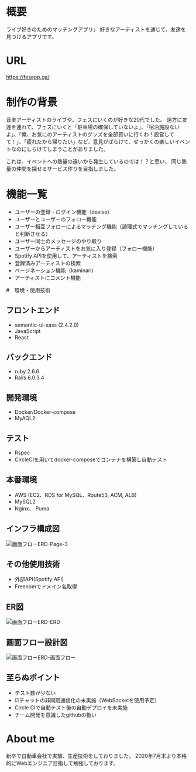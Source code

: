 # 概要
ライブ好きのためのマッチングアプリ」
好きなアーティストを通じて、友達を見つけるアプリです。

# URL
https://fesapp.ga/

# 制作の背景
音楽アーティストのライブや、フェスにいくのが好きな20代でした。
遠方に友達を連れて、フェスにいくと「駐車場の確保していないよ」、「宿泊施設ないよ」、「俺、お気にのアーティストのグッズを全部買いに行くわ！設営してて！」、「疲れたから帰りたい」など、意見がばらけて、せっかくの楽しいイベントなのにしらけてしまうことがありました。

これは、イベントへの熱量の違いから発生しているのでは！？と思い、
同じ熱量の仲間を探せるサービス作りを目指しました。

# 機能一覧
* ユーザーの登録・ログイン機能（devise)
* ユーザーとユーザーのフォロー機能
* ユーザー相互フォローによるマッチング機能（論理式でマッチングしていると判断させる）
* ユーザー同士のメッセージのやり取り
* ユーザーからアーティストをお気に入り登録（フォロー機能）
* Spotify APIを使用して、アーティストを検索
* 登録済みアーティストの検索
* ページネーション機能（kaminari)
* アーティストにコメント機能

#　環境・使用技術

## フロントエンド
* semantic-ui-sass (2.4.2.0)
* JavaScript
* React

## バックエンド
* ruby 2.6.6
* Rails 6.0.3.4

## 開発環境
* Docker/Docker-compose
* MyAQL2

## テスト
* Rspec
* CircleCIを用いてdocker-composeでコンテナを構築し自動テスト

## 本番環境
* AWS (EC2、RDS for MySQL、Route53, ACM, ALB)
* MySQL2
* Nginx、 Puma

##  インフラ構成図
![画面フローERD-Page-3](https://user-images.githubusercontent.com/49685825/97828908-c7de1c00-1d0b-11eb-9d3c-e68b73bfd132.jpg)

## その他使用技術
* 外部API(Spotify API)
* Freenomでドメイン名取得

## ER図
![画面フローERD-ERD](https://user-images.githubusercontent.com/49685825/97828897-c14fa480-1d0b-11eb-85c8-36f7b4aac484.jpg)

## 画面フロー設計図

![画面フローERD-画面フロー](https://user-images.githubusercontent.com/49685825/97828899-c280d180-1d0b-11eb-9fee-cbbbf19a52f4.jpg)
##  至らぬポイント
* テスト数が少ない
* ☑︎チャットの非同期通信化の未実施（WebSocketを使用予定）
* Circle CIで自動テスト後の自動デプロイを未実施
* チーム開発を意識したgithubの扱い

# About me
新卒で自動車会社で実験、生産技術をしておりました。
2020年7月末より本格的にWebエンジニア目指して勉強しております。


